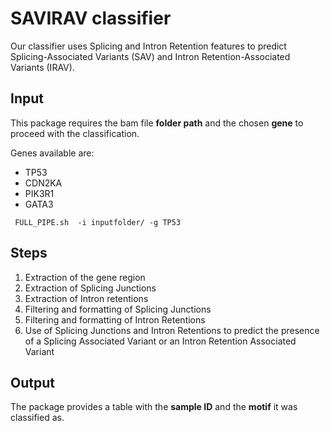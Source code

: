 # SAVIRAV classifier
Our classifier uses Splicing and Intron Retention features to predict Splicing-Associated Variants (SAV) and Intron Retention-Associated Variants (IRAV).

## Input
This package requires the bam file **folder path** and the chosen **gene** to proceed with the classification.

Genes available are:

* TP53
* CDN2KA
* PIK3R1
* GATA3

````
 FULL_PIPE.sh  -i inputfolder/ -g TP53
````

## Steps

1. Extraction of the gene region
2. Extraction of Splicing Junctions 
3. Extraction of Intron retentions
4. Filtering and formatting of Splicing Junctions
5. Filtering and formatting of Intron Retentions
6. Use of Splicing Junctions and Intron Retentions to predict the presence of a Splicing Associated Variant or an Intron Retention Associated Variant


## Output

The package provides a table with the **sample ID** and the **motif** it was classified as.